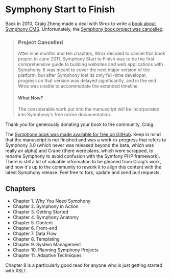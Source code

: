Symphony Start to Finish
========================


Back in 2010, Craig Zheng made a deal with Wrox to write a [book about Symphony CMS](http://www.getsymphony.com/discuss/blog/entry/let-there-be-book/). Unfortunately, the [Symphony book project was cancelled](http://www.getsymphony.com/discuss/thread/59725/#position-11).

> ### Project Cancelled
> 
> After nine months and ten chapters, Wrox decided to cancel this book project in June 2011.
Symphony Start to Finish was to be the first comprehensive guide to building websites and web applications with Symphony. It was meant to cover the next major version of the platform, but after Symphony lost its only full-time developer, progress on that version was delayed significantly, and in the end Wrox was unable to accommodate the extended timeline.
> 
> #### What Now?
> 
> The considerable work put into the manuscript will be incorporated into Symphony's free online documentation.

Thank you for generously donating your book to the community, Craig.

The [Symphony book was made available for free on GitHub](https://github.com/symphonycms/wg/blob/master/book/README.md). Keep in mind that the manuscript is not finished and was a work-in-progress that refers to Symphony 3.0 (which never was released beyond the beta, which was really an alpha) and Crane (there were plans, which were scrapped, to rename Symphony to avoid confusion with the Symfony PHP framework). There is still a lot of valuable information to be gleaned from Craig's work, and now it's up to the community to rework it to align this content with the latest Symphony release. Feel free to fork, update and send pull requests.

## Chapters

- Chapter 1. Why You Need Symphony
- Chapter 2. Symphony in Action
- Chapter 3. Getting Started
- Chapter 4. Symphony Anatomy
- Chapter 5. Content
- Chapter 6. Front-end
- Chapter 7. Data Flow
- Chapter 8. Templating
- Chapter 9. System Management
- Chapter 10. Planning Symphony Projects
- Chapter 11. Adaptive Techniques

Chapter 8 is a particularly good read for anyone who is just getting started with XSLT.